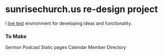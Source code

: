 # sunrisechurch.us re-design project

I <a href="http://whaleen.github.io/sunrisechurch.us/">live test</a> environment for developing ideas and functionality.

### To Make

Sermon Podcast
Static pages
Calendar
Member Directory
